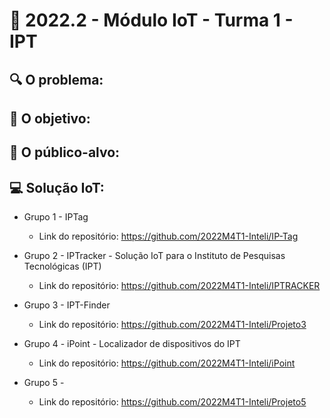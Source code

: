 # 🙋‍ 2022.2 - Módulo IoT - Turma 1 - IPT
## 🔍 O problema:


## 🎯 O objetivo:


## 🧩 O público-alvo:


## 💻 Solução IoT:

- Grupo 1 - IPTag
  - Link do repositório: https://github.com/2022M4T1-Inteli/IP-Tag

- Grupo 2 - IPTracker - Solução IoT para o Instituto de Pesquisas Tecnológicas (IPT)
  - Link do repositório: https://github.com/2022M4T1-Inteli/IPTRACKER
  
- Grupo 3 - IPT-Finder
  - Link do repositório: https://github.com/2022M4T1-Inteli/Projeto3
  
- Grupo 4 - iPoint - Localizador de dispositivos do IPT
  - Link do repositório: https://github.com/2022M4T1-Inteli/iPoint
  
- Grupo 5 - 
  - Link do repositório: https://github.com/2022M4T1-Inteli/Projeto5
